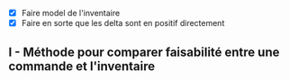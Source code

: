 - [X] Faire model de l'inventaire
- [X] Faire en sorte que les delta sont en positif directement 

I - Méthode pour comparer faisabilité entre une commande et l'inventaire
- 